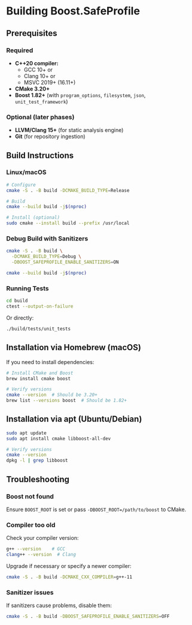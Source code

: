 # Building Boost.SafeProfile

## Prerequisites

### Required
- **C++20 compiler:**
  - GCC 10+ or
  - Clang 10+ or
  - MSVC 2019+ (16.11+)
- **CMake 3.20+**
- **Boost 1.82+** (with `program_options`, `filesystem`, `json`, `unit_test_framework`)

### Optional (later phases)
- **LLVM/Clang 15+** (for static analysis engine)
- **Git** (for repository ingestion)

## Build Instructions

### Linux/macOS

```bash
# Configure
cmake -S . -B build -DCMAKE_BUILD_TYPE=Release

# Build
cmake --build build -j$(nproc)

# Install (optional)
sudo cmake --install build --prefix /usr/local
```

### Debug Build with Sanitizers

```bash
cmake -S . -B build \
  -DCMAKE_BUILD_TYPE=Debug \
  -DBOOST_SAFEPROFILE_ENABLE_SANITIZERS=ON

cmake --build build -j$(nproc)
```

### Running Tests

```bash
cd build
ctest --output-on-failure
```

Or directly:

```bash
./build/tests/unit_tests
```

## Installation via Homebrew (macOS)

If you need to install dependencies:

```bash
# Install CMake and Boost
brew install cmake boost

# Verify versions
cmake --version  # Should be 3.20+
brew list --versions boost  # Should be 1.82+
```

## Installation via apt (Ubuntu/Debian)

```bash
sudo apt update
sudo apt install cmake libboost-all-dev

# Verify versions
cmake --version
dpkg -l | grep libboost
```

## Troubleshooting

### Boost not found
Ensure `BOOST_ROOT` is set or pass `-DBOOST_ROOT=/path/to/boost` to CMake.

### Compiler too old
Check your compiler version:
```bash
g++ --version    # GCC
clang++ --version  # Clang
```

Upgrade if necessary or specify a newer compiler:
```bash
cmake -S . -B build -DCMAKE_CXX_COMPILER=g++-11
```

### Sanitizer issues
If sanitizers cause problems, disable them:
```bash
cmake -S . -B build -DBOOST_SAFEPROFILE_ENABLE_SANITIZERS=OFF
```
